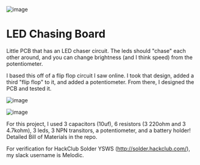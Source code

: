 ![image](https://github.com/user-attachments/assets/83a9b677-bddd-4eb7-8d1c-8b7cd1859805)


# LED Chasing Board
Little PCB that has an LED chaser circuit. The leds should "chase" each other around, and you can change brightness (and I think speed) from the potentiometer. 

I based this off of a flip flop circuit I saw online. I took that design, added a third "flip flop" to it, and added a potentiometer. From there, I designed the PCB and tested it.

![image](https://github.com/user-attachments/assets/e15959ec-bb11-43c2-8c42-fb52af3f520d)

![image](https://github.com/user-attachments/assets/75ff3519-48d1-4165-b6eb-e5a26800330d)


For this project, I used 3 capacitors (10uf), 6 resistors (3 220ohm and 3 4.7kohm), 3 leds, 3 NPN transitors, a potentiometer, and a battery holder! Detailed Bill of Materials in the repo.

For verification for HackClub Solder YSWS (http://solder.hackclub.com/), my slack username is Melodic.
